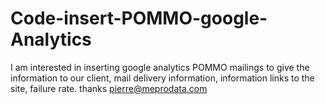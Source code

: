 Code-insert-POMMO-google-Analytics
==================================

I am interested in inserting google analytics POMMO mailings to give the information to our client, mail delivery information, information links to the site, failure rate.  thanks pierre@meprodata.com